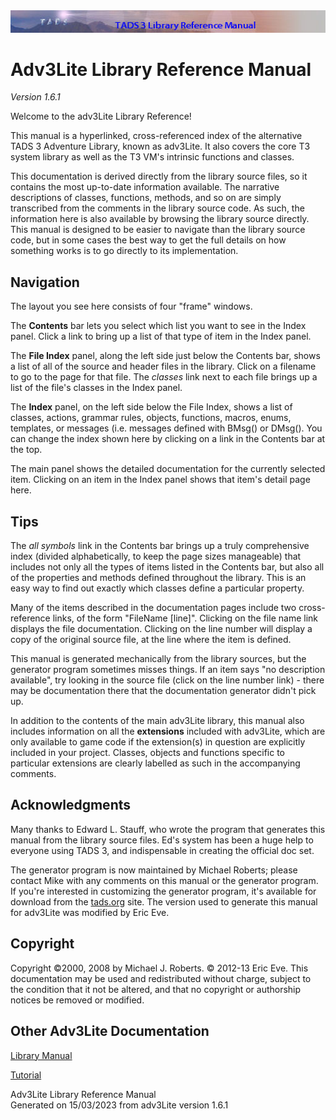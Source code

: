 <div class="topbar">

<img src="topbar.jpg" data-border="0" />

</div>

<div class="main">

<div class="fdesc">

# Adv3Lite Library Reference Manual

*Version 1.6.1*

Welcome to the adv3Lite Library Reference!

This manual is a hyperlinked, cross-referenced index of the alternative
TADS 3 Adventure Library, known as adv3Lite. It also covers the core T3
system library as well as the T3 VM's intrinsic functions and classes.

This documentation is derived directly from the library source files, so
it contains the most up-to-date information available. The narrative
descriptions of classes, functions, methods, and so on are simply
transcribed from the comments in the library source code. As such, the
information here is also available by browsing the library source
directly. This manual is designed to be easier to navigate than the
library source code, but in some cases the best way to get the full
details on how something works is to go directly to its implementation.

## Navigation

The layout you see here consists of four "frame" windows.

The **Contents** bar lets you select which list you want to see in the
Index panel. Click a link to bring up a list of that type of item in the
Index panel.

The **File Index** panel, along the left side just below the Contents
bar, shows a list of all of the source and header files in the library.
Click on a filename to go to the page for that file. The *classes* link
next to each file brings up a list of the file's classes in the Index
panel.

The **Index** panel, on the left side below the File Index, shows a list
of classes, actions, grammar rules, objects, functions, macros, enums,
templates, or messages (i.e. messages defined with BMsg() or DMsg(). You
can change the index shown here by clicking on a link in the Contents
bar at the top.

The main panel shows the detailed documentation for the currently
selected item. Clicking on an item in the Index panel shows that item's
detail page here.

## Tips

The *all symbols* link in the Contents bar brings up a truly
comprehensive index (divided alphabetically, to keep the page sizes
manageable) that includes not only all the types of items listed in the
Contents bar, but also all of the properties and methods defined
throughout the library. This is an easy way to find out exactly which
classes define a particular property.

Many of the items described in the documentation pages include two
cross-reference links, of the form "FileName \[line\]". Clicking on the
file name link displays the file documentation. Clicking on the line
number will display a copy of the original source file, at the line
where the item is defined.

This manual is generated mechanically from the library sources, but the
generator program sometimes misses things. If an item says "no
description available", try looking in the source file (click on the
line number link) - there may be documentation there that the
documentation generator didn't pick up.

In addition to the contents of the main adv3Lite library, this manual
also includes information on all the **extensions** included with
adv3Lite, which are only available to game code if the extension(s) in
question are explicitly included in your project. Classes, objects and
functions specific to particular extensions are clearly labelled as such
in the accompanying comments.

## Acknowledgments

Many thanks to Edward L. Stauff, who wrote the program that generates
this manual from the library source files. Ed's system has been a huge
help to everyone using TADS 3, and indispensable in creating the
official doc set.

The generator program is now maintained by Michael Roberts; please
contact Mike with any comments on this manual or the generator program.
If you're interested in customizing the generator program, it's
available for download from the
<a href="http://www.tads.org" target="_top">tads.org</a> site. The
version used to generate this manual for adv3Lite was modified by Eric
Eve.

## Copyright

Copyright ©2000, 2008 by Michael J. Roberts. © 2012-13 Eric Eve. This
documentation may be used and redistributed without charge, subject to
the condition that it not be altered, and that no copyright or
authorship notices be removed or modified.

## Other Adv3Lite Documentation

<a href="..\manual\index.htm" target="_top">Library Manual</a>

<a href="..\tutorial\index.htm" target="_top">Tutorial</a>

</div>

<div class="ftr">

Adv3Lite Library Reference Manual  
Generated on 15/03/2023 from adv3Lite version 1.6.1

</div>

</div>
